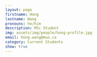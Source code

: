```yaml
---
layout: page
firstname: Hong
lastname: Wang
pronouns: he/him
description: MSc Student
img: assets/img/people/hong-profile.jpg
email: hong.wang@mun.ca
category: Current Students
show: true
---
```

